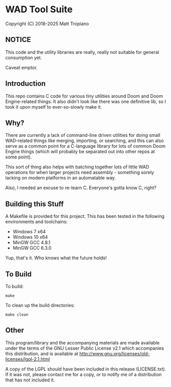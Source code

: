 # WAD Tool Suite

Copyright (C) 2018-2025 Matt Tropiano

## NOTICE

This code and the utility libraries are really, really not suitable for general consumption yet.

Caveat emptor.


## Introduction

This repo contains C code for various tiny utilities around Doom and Doom Engine-related things. 
It also didn't look like there was one definitive lib, so I took it upon myself to ever-so-slowly make it.


## Why?

There are currently a lack of command-line driven utilities for doing small WAD-related things like
merging, importing, or searching, and this can also serve as a common point for a C-language library
for lots of common Doom Engine things (which will probably be separated out into other repos at some point).

This sort of thing also helps with batching together lots of little WAD operations for when larger projects
need assembly - something sorely lacking on modern platforms in an automatable way.


Also, I needed an excuse to re-learn C. Everyone's gotta know C, right?


## Building this Stuff

A Makefile is provided for this project. This has been tested in the following environments
and toolchains:

* Windows 7 x64
* Windows 10 x64
* MinGW GCC 4.8.1
* MinGW GCC 6.3.0

Yup, that's it. Who knows what the future holds!


## To Build

To build:

	make

To clean up the build directories:

	make clean


## Other

This program/library and the accompanying materials
are made available under the terms of the GNU Lesser Public License v2.1
which accompanies this distribution, and is available at
http://www.gnu.org/licenses/old-licenses/lgpl-2.1.html

A copy of the LGPL should have been included in this release (LICENSE.txt).
If it was not, please contact me for a copy, or to notify me of a distribution
that has not included it. 

